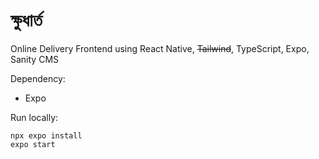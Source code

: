 # ক্ষুধার্ত

Online Delivery Frontend using React Native, ~~Tailwind~~, TypeScript, Expo, Sanity CMS

Dependency:

- Expo

Run locally:

```
npx expo install
expo start
```
